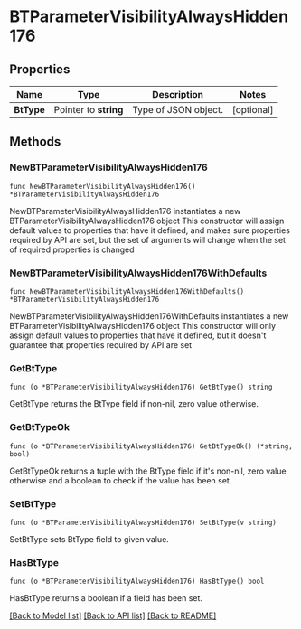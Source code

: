 # BTParameterVisibilityAlwaysHidden176

## Properties

Name | Type | Description | Notes
------------ | ------------- | ------------- | -------------
**BtType** | Pointer to **string** | Type of JSON object. | [optional] 

## Methods

### NewBTParameterVisibilityAlwaysHidden176

`func NewBTParameterVisibilityAlwaysHidden176() *BTParameterVisibilityAlwaysHidden176`

NewBTParameterVisibilityAlwaysHidden176 instantiates a new BTParameterVisibilityAlwaysHidden176 object
This constructor will assign default values to properties that have it defined,
and makes sure properties required by API are set, but the set of arguments
will change when the set of required properties is changed

### NewBTParameterVisibilityAlwaysHidden176WithDefaults

`func NewBTParameterVisibilityAlwaysHidden176WithDefaults() *BTParameterVisibilityAlwaysHidden176`

NewBTParameterVisibilityAlwaysHidden176WithDefaults instantiates a new BTParameterVisibilityAlwaysHidden176 object
This constructor will only assign default values to properties that have it defined,
but it doesn't guarantee that properties required by API are set

### GetBtType

`func (o *BTParameterVisibilityAlwaysHidden176) GetBtType() string`

GetBtType returns the BtType field if non-nil, zero value otherwise.

### GetBtTypeOk

`func (o *BTParameterVisibilityAlwaysHidden176) GetBtTypeOk() (*string, bool)`

GetBtTypeOk returns a tuple with the BtType field if it's non-nil, zero value otherwise
and a boolean to check if the value has been set.

### SetBtType

`func (o *BTParameterVisibilityAlwaysHidden176) SetBtType(v string)`

SetBtType sets BtType field to given value.

### HasBtType

`func (o *BTParameterVisibilityAlwaysHidden176) HasBtType() bool`

HasBtType returns a boolean if a field has been set.


[[Back to Model list]](../README.md#documentation-for-models) [[Back to API list]](../README.md#documentation-for-api-endpoints) [[Back to README]](../README.md)


